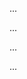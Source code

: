 <panel type="danger" header="Can communicate with a remote repo :star:" expandable expanded no-close>

<panel type="danger" header="Can clone a remote repo :star:" expandable>
  <include src="../../book/gitAndGithub/clone/full.md" />
  <panel header=":trophy: Evidence" expanded>

...

  </panel>
</panel>

<panel type="danger" header="Can explain remote repositories :star:" expandable>
  <include src="../../book/revisionControl/remoteRepositories/full.md" />
  <panel header=":trophy: Evidence" expanded>

...

  </panel>
</panel>

<panel type="danger" header="Can pull changes from a repo :star:" expandable>
  <include src="../../book/gitAndGithub/pull/full.md" />
  <panel header=":trophy: Evidence" expanded>

...

  </panel>
</panel>

<panel type="danger" header="Can push to a remote repo :star:" expandable>
  <include src="../../book/gitAndGithub/push/full.md" />
  <panel header=":trophy: Evidence" expanded>

...

  </panel>
</panel>

</panel>

